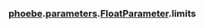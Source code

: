 ### [phoebe](phoebe.md).[parameters](phoebe.parameters.md).[FloatParameter](phoebe.parameters.FloatParameter.md).limits


